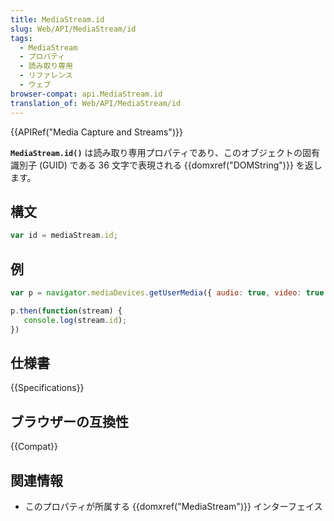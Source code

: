 ```yaml
---
title: MediaStream.id
slug: Web/API/MediaStream/id
tags:
  - MediaStream
  - プロパティ
  - 読み取り専用
  - リファレンス
  - ウェブ
browser-compat: api.MediaStream.id
translation_of: Web/API/MediaStream/id
---
```

{{APIRef("Media Capture and Streams")}}

**`MediaStream.id()`** は読み取り専用プロパティであり、このオブジェクトの固有識別子 (GUID) である 36 文字で表現される {{domxref("DOMString")}} を返します。

## 構文

```js
var id = mediaStream.id;
```

## 例

```js
var p = navigator.mediaDevices.getUserMedia({ audio: true, video: true });

p.then(function(stream) {
   console.log(stream.id);
})
```

## 仕様書

{{Specifications}}

## ブラウザーの互換性

{{Compat}}

## 関連情報

- このプロパティが所属する {{domxref("MediaStream")}} インターフェイス
